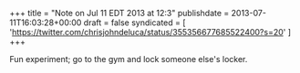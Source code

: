 +++
title = "Note on Jul 11 EDT 2013 at 12:3"
publishdate = 2013-07-11T16:03:28+00:00
draft = false
syndicated = [ 'https://twitter.com/chrisjohndeluca/status/355356677685522400?s=20' ]
+++

Fun experiment; go to the gym and lock someone else's locker.
